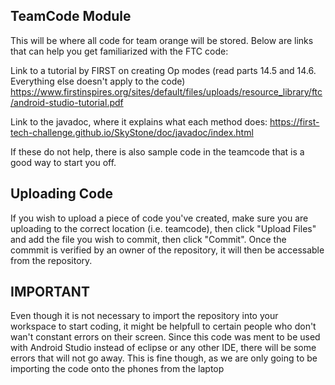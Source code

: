 ## TeamCode Module

This will be where all code for team orange will be stored. Below are links that can help you get familiarized with the FTC code:

Link to a tutorial by FIRST on creating Op modes (read parts 14.5 and 14.6. Everything else doesn't apply to the code)
https://www.firstinspires.org/sites/default/files/uploads/resource_library/ftc/android-studio-tutorial.pdf

Link to the javadoc, where it explains what each method does:
https://first-tech-challenge.github.io/SkyStone/doc/javadoc/index.html

If these do not help, there is also sample code in the teamcode that is a good way to start you off.

## Uploading Code

If you wish to upload a piece of code you've created, make sure you are uploading to the correct location (i.e. teamcode), then click "Upload Files" and add the file you wish to commit, then click "Commit". Once the commmit is verified by an owner of the repository, it will then be accessable from the repository.

## IMPORTANT

Even though it is not necessary to import the repository into your workspace to start coding, it might be helpfull to certain people who don't wan't constant errors on their screen. Since this code was ment to be used with Android Studio instead of eclipse or any other IDE, there will be some errors that will not go away. This is fine though, as we are only going to be importing the code onto the phones from the laptop
